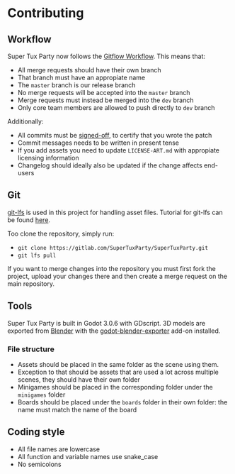 # Contributing

## Workflow

Super Tux Party now follows the [Gitflow Workflow](https://www.atlassian.com/git/tutorials/comparing-workflows/gitflow-workflow).
This means that:

- All merge requests should have their own branch
- That branch must have an appropiate name
- The `master` branch is our release branch
- No merge requests will be accepted into the `master` branch
- Merge requests must instead be merged into the `dev` branch
- Only core team members are allowed to push directly to `dev` branch

Additionally:

- All commits must be [signed-off](https://git-scm.com/docs/git-commit#git-commit--s), to certify that you wrote the patch
- Commit messages needs to be written in present tense
- If you add assets you need to update `LICENSE-ART.md` with appropiate licensing information
- Changelog should ideally also be updated if the change affects end-users

## Git

[git-lfs](https://git-lfs.github.com/) is used in this project for handling
asset files. Tutorial for git-lfs can be found [here](https://www.atlassian.com/git/tutorials/git-lfs).

Too clone the repository, simply run:

- `git clone https://gitlab.com/SuperTuxParty/SuperTuxParty.git`
- `git lfs pull`

If you want to merge changes into the repository you must first fork the
project, upload your changes there and then create a merge request on the main
repository.

## Tools

Super Tux Party is built in Godot 3.0.6 with GDscript.
3D models are exported from [Blender](https://www.blender.org/) with the
[godot-blender-exporter](https://github.com/godotengine/godot-blender-exporter)
add-on installed.

### File structure

- Assets should be placed in the same folder as the scene using them.
- Exception to that should be assets that are used a lot across multiple scenes,
  they should have their own folder
- Minigames should be placed in the corresponding folder under the `minigames`
  folder
- Boards should be placed under the `boards` folder in their own folder: the
  name must match the name of the board

## Coding style

- All file names are lowercase
- All function and variable names use snake_case
- No semicolons
